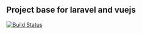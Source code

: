 ## Project base for laravel and vuejs

[![Build Status](https://travis-ci.org/GelipeGC/base-laravel.svg?branch=master)](https://travis-ci.org/GelipeGC/base-laravel.svg?branch=master)    